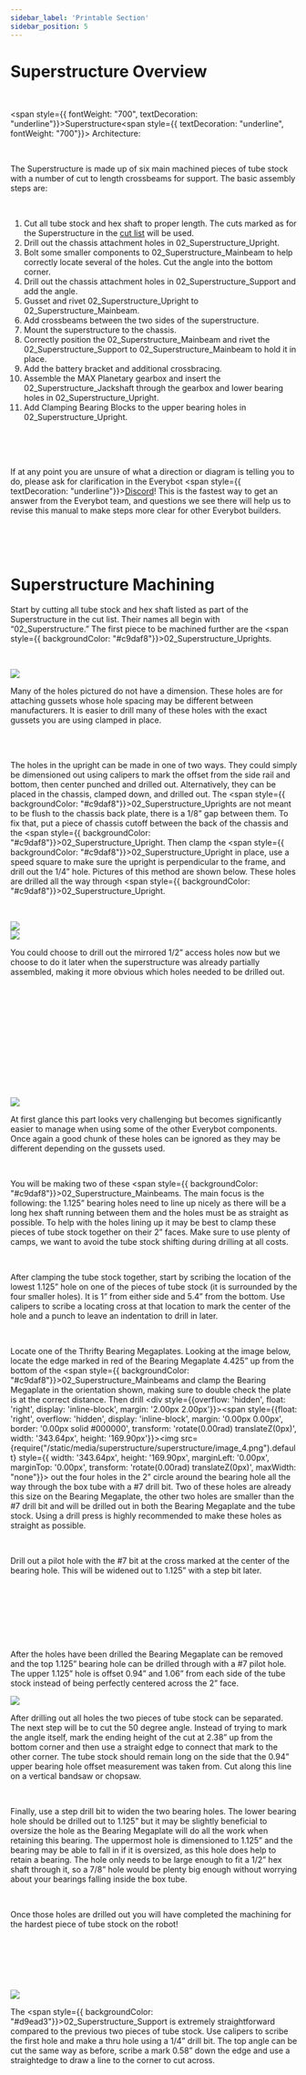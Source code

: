 ```yaml
---
sidebar_label: 'Printable Section'
sidebar_position: 5
---
```


# Superstructure Overview

<p><br /> </p>

<span style={{ fontWeight: "700", textDecoration: "underline"}}>Superstructure</span><span style={{ textDecoration: "underline", fontWeight: "700"}}>&nbsp;Architecture:</span>

<p><br /> </p>

The Superstructure is made up of six main machined pieces of tube stock with a number of cut to length crossbeams for support. The basic assembly steps are:

<p><br /> </p>

<ol><li>Cut all tube stock and hex shaft to proper length. The cuts marked as for the Superstructure in the <span style={{ textDecoration: "underline"}}><a class="c21" href="https://www.google.com/url?q=https://docs.google.com/spreadsheets/d/13_pTHQV9YwcAtf3_clEg5P17Wjkwd5Gorz2NcEoRKRs/edit?usp%3Dsharing&amp;sa=D&amp;source=editors&amp;ust=1690489001417738&amp;usg=AOvVaw1VsCSUHvPzhI-QYucO_7WD">cut list</a></span>&nbsp;will be used.</li><li>Drill out the chassis attachment holes in <span style={{ backgroundColor: "#c9daf8"}}>02_Superstructure_Upright</span>.</li><li>Bolt some smaller components to <span style={{ backgroundColor: "#c9daf8"}}>02_Superstructure_Mainbeam</span>&nbsp;to help correctly locate several of the holes. Cut the angle into the bottom corner.</li><li>Drill out the chassis attachment holes in <span style={{ backgroundColor: "#d9ead3"}}>02_Superstructure_Support</span>&nbsp;and add the angle.</li><li>Gusset and rivet <span style={{ backgroundColor: "#c9daf8"}}>02_Superstructure_Upright</span>&nbsp;to <span style={{ backgroundColor: "#c9daf8"}}>02_Superstructure_Mainbeam</span>.</li><li>Add crossbeams between the two sides of the superstructure.</li><li>Mount the superstructure to the chassis.</li><li>Correctly position the <span style={{ backgroundColor: "#c9daf8"}}>02_Superstructure_Mainbeam</span>&nbsp;and rivet the <span style={{ backgroundColor: "#d9ead3"}}>02_Superstructure_Support</span>&nbsp;to <span style={{ backgroundColor: "#c9daf8"}}>02_Superstructure_Mainbeam</span>&nbsp;to hold it in place.</li><li>Add the battery bracket and additional crossbracing.</li><li>Assemble the MAX Planetary gearbox and insert the <span style={{ backgroundColor: "#ea9999"}}>02_Superstructure_Jackshaft</span>&nbsp;through the gearbox and lower bearing holes in <span style={{ backgroundColor: "#c9daf8"}}>02_Superstructure_Upright</span>.</li><li>Add Clamping Bearing Blocks to the upper bearing holes in <span style={{ backgroundColor: "#c9daf8"}}>02_Superstructure_Upright</span>.</li></ol>

<p><br /> <br /> <br /> </p>

If at any point you are unsure of what a direction or diagram is telling you to do, please ask for clarification in the Everybot <span style={{ textDecoration: "underline"}}><a class="c21" href="https://www.google.com/url?q=https://discord.gg/XuWfwRJcfA&amp;sa=D&amp;source=editors&amp;ust=1690489001419305&amp;usg=AOvVaw0TGqFOAdanrGYHY1SYcv7Y">Discord</a></span>! This is the fastest way to get an answer from the Everybot team, and questions we see there will help us to revise this manual to make steps more clear for other Everybot builders.

<p><br /> <br /> <br /> </p>

<div style={{pageBreakAfter: 'always'}}></div>

<h1 style={{textAlign: 'center'}}>Superstructure Machining</h1>

Start by cutting all tube stock and hex shaft listed as part of the Superstructure in the cut list. Their names all begin with &ldquo;02_Superstructure.&rdquo; The first piece to be machined further are the&nbsp;<span style={{ backgroundColor: "#c9daf8"}}>02_Superstructure_Upright</span>s.

<p><br /> </p>

<div style={{overflow: 'hidden', float: 'left', display: 'inline-block', margin: '2.00px 2.00px'}}><span style={{float: 'left', overflow: 'hidden', display: 'inline-block', margin: '0.00px 0.00px', border: '0.00px solid #000000', transform: 'rotate(0.00rad) translateZ(0px)',  width: '270.20px', height: '363.10px'}}><img src={require("/static/media/superstructure/superstructure/image_0.png").default} style={{ width: '270.20px', height: '363.10px', marginLeft: '0.00px', marginTop: '0.00px', transform: 'rotate(0.00rad) translateZ(0px)', maxWidth: "none"}}></img></span></div>

Many of the holes pictured do not have a dimension. These holes are for attaching gussets whose hole spacing may be different between manufacturers. It is easier to drill many of these holes with the exact gussets you are using clamped in place.

<p><br /> <br /> </p>

The holes in the upright can be made in one of two ways. They could simply be dimensioned out using calipers to mark the offset from the side rail and bottom, then center punched and drilled out. Alternatively, they can be placed in the chassis, clamped down, and drilled out. The <span style={{ backgroundColor: "#c9daf8"}}>02_Superstructure_Upright</span>s are not meant to be flush to the chassis back plate, there is a 1/8&rdquo; gap between them. To fix that, put a piece of chassis cutoff between the back of the chassis and the <span style={{ backgroundColor: "#c9daf8"}}>02_Superstructure_Upright</span>. Then clamp the <span style={{ backgroundColor: "#c9daf8"}}>02_Superstructure_Upright</span>&nbsp;in place, use a speed square to make sure the upright is perpendicular to the frame, and drill out the 1/4&rdquo; hole. Pictures of this method are shown below. These holes are drilled all the way through <span style={{ backgroundColor: "#c9daf8"}}>02_Superstructure_Upright</span>.

<p><br />  </p>

<div style={{overflow: 'hidden', float: 'left', display: 'inline-block', margin: '2.00px 2.00px'}}><span style={{float: 'left', overflow: 'hidden', display: 'inline-block', margin: '0.00px 0.00px', border: '0.00px solid #000000', transform: 'rotate(0.00rad) translateZ(0px)',  width: '161.00px', height: '197.60px'}}><img src={require("/static/media/superstructure/superstructure/image_1.jpg").default} style={{ width: '161.00px', height: '214.00px', marginLeft: '0.00px', marginTop: '0.00px', transform: 'rotate(0.00rad) translateZ(0px)', maxWidth: "none"}}></img></span></div>



<div style={{overflow: 'hidden', float: 'left', display: 'inline-block', margin: '2.00px 2.00px'}}><span style={{float: 'left', overflow: 'hidden', display: 'inline-block', margin: '0.00px 0.00px', border: '0.00px solid #000000', transform: 'rotate(0.00rad) translateZ(0px)',  width: '162.00px', height: '197.60px'}}><img src={require("/static/media/superstructure/superstructure/image_2.jpg").default} style={{ width: '180.00px', height: '237.08px', marginLeft: '-18.00px', marginTop: '-15.08px', transform: 'rotate(0.00rad) translateZ(0px)', maxWidth: "none"}}></img></span></div>

You could choose to drill out the mirrored 1/2&rdquo; access holes now but we choose to do it later when the superstructure was already partially assembled, making it more obvious which holes needed to be drilled out.

<p><br /> <br /> <br /> <br /> </p>

<p><br /> <br /> <br /> <br /> <br /> <br /> </p>

<div style={{pageBreakAfter: 'always'}}></div>

<div style={{overflow: 'hidden', float: 'left', display: 'inline-block', margin: '12.00px 2.00px'}}><span style={{float: 'left', overflow: 'hidden', display: 'inline-block', margin: '0.00px 0.00px', border: '0.00px solid #000000', transform: 'rotate(0.00rad) translateZ(0px)',  width: '381.39px', height: '474.10px'}}><img src={require("/static/media/superstructure/superstructure/image_3.png").default} style={{ width: '381.39px', height: '474.10px', marginLeft: '0.00px', marginTop: '0.00px', transform: 'rotate(0.00rad) translateZ(0px)', maxWidth: "none"}}></img></span></div>

At first glance this part looks very challenging but becomes significantly easier to manage when using some of the other Everybot components. Once again a good chunk of these holes can be ignored as they may be different depending on the gussets used.

<p><br /> </p>

You will be making two of these <span style={{ backgroundColor: "#c9daf8"}}>02_Superstructure_Mainbeam</span>s. The main focus is the following: the 1.125&rdquo; bearing holes need to line up nicely as there will be a long hex shaft running between them and the holes must be as straight as possible. To help with the holes lining up it may be best to clamp these pieces of tube stock together on their 2&rdquo; faces. Make sure to use plenty of camps, we want to avoid the tube stock shifting during drilling at all costs.

<p><br /> </p>

After clamping the tube stock together, start by scribing the location of the lowest 1.125&rdquo; hole on one of the pieces of tube stock (it is surrounded by the four smaller holes). It is 1&rdquo; from either side and 5.4&rdquo; from the bottom. Use calipers to scribe a locating cross at that location to mark the center of the hole and a punch to leave an indentation to drill in later.

<p><br /> </p>

Locate one of the Thrifty Bearing Megaplates. Looking at the image below, locate the edge marked in red of the Bearing Megaplate 4.425&rdquo; up from the bottom of the <span style={{ backgroundColor: "#c9daf8"}}>02_Superstructure_Mainbeam</span>s and&nbsp;clamp the Bearing Megaplate in the orientation shown, making sure to double check the plate is at the correct distance. Then drill <div style={{overflow: 'hidden', float: 'right', display: 'inline-block', margin: '2.00px 2.00px'}}><span style={{float: 'right', overflow: 'hidden', display: 'inline-block', margin: '0.00px 0.00px', border: '0.00px solid #000000', transform: 'rotate(0.00rad) translateZ(0px)',  width: '343.64px', height: '169.90px'}}><img src={require("/static/media/superstructure/superstructure/image_4.png").default} style={{ width: '343.64px', height: '169.90px', marginLeft: '0.00px', marginTop: '0.00px', transform: 'rotate(0.00rad) translateZ(0px)', maxWidth: "none"}}></img></span></div> out the four holes in the 2&rdquo; circle around the bearing hole all the way through the box tube with a #7 drill bit. Two of these holes are already this size on the Bearing Megaplate, the other two holes are smaller than the #7 drill bit and will be drilled out in both the Bearing Megaplate and the tube stock. Using a drill press is highly recommended to make these holes as straight as possible.

<p><br /> </p>

Drill out a pilot hole with the #7 bit at the cross marked at the center of the bearing hole. This will be widened out to 1.125&rdquo; with a step bit later.

<p><br /> <br /> <br /> <br /> <br /> <br /> </p>

<div style={{pageBreakAfter: 'always'}}></div>

After the holes have been drilled the Bearing Megaplate can be removed and the top 1.125&rdquo; bearing hole can be drilled through with a #7 pilot hole. The upper 1.125&rdquo; hole is offset 0.94&rdquo; and 1.06&rdquo; from each side of the tube stock instead of being perfectly centered across the 2&rdquo; face.

<div style={{overflow: 'hidden', float: 'right', display: 'inline-block', margin: '2.00px 2.00px'}}><span style={{float: 'right', overflow: 'hidden', display: 'inline-block', margin: '0.00px 0.00px', border: '0.00px solid #000000', transform: 'rotate(0.00rad) translateZ(0px)',  width: '203.50px', height: '312.79px'}}><img src={require("/static/media/superstructure/superstructure/image_5.png").default} style={{ width: '203.50px', height: '312.79px', marginLeft: '0.00px', marginTop: '0.00px', transform: 'rotate(0.00rad) translateZ(0px)', maxWidth: "none"}}></img></span></div>

After drilling out all holes the two pieces of tube stock can be separated. The next step will be to cut the 50 degree angle. Instead of trying to mark the angle itself, mark the ending height of the cut at 2.38&rdquo; up from the bottom corner and then use a straight edge to connect that mark to the other corner. The tube stock should remain long on the side that the 0.94&rdquo; upper bearing hole offset measurement was taken from. Cut along this line on a vertical bandsaw or chopsaw.

<p><br /> </p>

Finally, use a step drill bit to widen the two bearing holes. The lower bearing hole should be drilled out to 1.125&rdquo; but it may be slightly beneficial to oversize the hole as the Bearing Megaplate will do all the work when retaining this bearing. The uppermost hole is dimensioned to 1.125&rdquo; and the bearing may be able to fall in if it is oversized, as this hole does help to retain a bearing. The hole only needs to be large enough to fit a 1/2&rdquo; hex shaft through it, so a 7/8&rdquo; hole would be plenty big enough without worrying about your bearings falling inside the box tube.

<p><br /> </p>

Once those holes are drilled out you will have completed the machining for the hardest piece of tube stock on the robot!

<p><br /> </p>
<p><br /> </p>
<p><br /> </p>

<div style={{pageBreakAfter: 'always'}}></div>

<div style={{overflow: 'hidden', float: 'left', display: 'inline-block', margin: '2.00px 2.00px'}}><span style={{float: 'left', overflow: 'hidden', display: 'inline-block', margin: '0.00px 0.00px', border: '0.00px solid #000000', transform: 'rotate(0.00rad) translateZ(0px)',  width: '323.00px', height: '775.00px'}}><img src={require("/static/media/superstructure/superstructure/image_6.png").default} style={{ width: '323.00px', height: '775.00px', marginLeft: '0.00px', marginTop: '0.00px', transform: 'rotate(0.00rad) translateZ(0px)', maxWidth: "none"}}></img></span></div>

The <span style={{ backgroundColor: "#d9ead3"}}>02_Superstructure_Support</span>&nbsp;is extremely straightforward compared to the previous two pieces of tube stock. Use calipers to scribe the first hole and make a thru hole using a 1/4&rdquo; drill bit. The top angle can be cut the same way as before, scribe a mark 0.58&rdquo; down the edge and use a straightedge to draw a line to the corner to cut across.


<p><br /> <br /> <br /> <br /> <br /> <br /> </p>
<p><br /> <br /> <br /> <br /> <br /> <br /> </p>
<p><br /> <br /> <br /> <br /> <br /> <br /> </p>
<p><br /> <br /> <br /> <br /> <br /> <br /> </p>
<p><br /> <br /> <br /> <br /> <br /> <br /> </p>
<p><br /> <br /> <br /> <br /> <br /> <br /> </p>


<div style={{pageBreakAfter: 'always'}}></div>

<h1 style={{textAlign: 'center'}}>Superstructure Assembly</h1>

<span style={{ fontWeight: "700"}}>Tools required:</span>

<ul><li>5/32&rdquo; allen wrench</li><li>1/8&rdquo; allen wrench</li><li>Electric drill</li><li>#7 (or close equivalent like 13/64) drill bit</li><li>Rivet gun</li></ul>

<p><br /> </p>

<span style={{ fontWeight: "700"}}>Approximate Parts required:</span>

<ul><li>Qty(2) x <span style={{ backgroundColor: "#c9daf8"}}>02_Superstructure_Upright</span></li><li>Qty(2) x <span style={{ backgroundColor: "#c9daf8"}}>02_Superstructure_Main_Beam</span></li><li>Qty(2) x <span style={{ backgroundColor: "#d9ead3"}}>02_Superstructure_Support</span></li><li>Qty(1) x <span style={{ backgroundColor: "#d9ead3"}}>02_Superstructure_Top_Crossbeam</span></li><li>Qty(1) x <span style={{ backgroundColor: "#d9ead3"}}>02_Superstructure_Mid_Crossbeam</span></li><li>Qty(1) x <span style={{ backgroundColor: "#ea9999"}}>02_Superstructure_Jackshaft</span></li><li>Qty(4) x 150 Degree Gussets</li><li>Qty(4) x 120 Degree Gussets</li><li>Qty(6) x 90 Degree Gussets</li><li>Qty(2) x T Gussets</li><li>Qty(6) x 1/4-20 1/2&rdquo; bolts</li><li>Qty(6) x 1/4-20 locknuts</li><li>Qty(2) x Bearing Plates</li><li>Qty(2) x Bearing Blocks</li><li>Qty(6) x &frac12; Hex Bearings</li><li>Qty(2) x 24T Hex Sprockets</li><li>10-32 1-1/2&rdquo; bolts</li><li>10-32 &#8540;&rdquo; bolts</li><li>10-32 nylock nuts</li><li>#10 washers</li><li>3/16 rivets</li><li>Chassis Cutoff</li></ul>

<div style={{pageBreakAfter: 'always'}}></div>

<p><br /> </p>

<div style={{overflow: 'hidden', float: 'right', display: 'inline-block', margin: '2.00px 2.00px'}}><span style={{float: 'right', overflow: 'hidden', display: 'inline-block', margin: '0.00px 0.00px', border: '0.00px solid #000000', transform: 'rotate(0.00rad) translateZ(0px)',  width: '75.50px', height: '124.17px'}}><img src={require("/static/media/superstructure/superstructure/image_7.png").default} style={{ width: '75.50px', height: '124.17px', marginLeft: '0.00px', marginTop: '0.00px', transform: 'rotate(0.00rad) translateZ(0px)', maxWidth: "none"}}></img></span></div><div style={{overflow: 'hidden', float: 'right', display: 'inline-block', margin: '2.00px 2.00px'}}><span style={{float: 'right', overflow: 'hidden', display: 'inline-block', margin: '0.00px 0.00px', border: '0.00px solid #000000', transform: 'rotate(0.00rad) translateZ(0px)',  width: '117.50px', height: '115.88px'}}><img src={require("/static/media/superstructure/superstructure/image_8.png").default} style={{ width: '117.50px', height: '115.88px', marginLeft: '0.00px', marginTop: '0.00px', transform: 'rotate(0.00rad) translateZ(0px)', maxWidth: "none"}}></img></span></div>



To make assembly easier for you than it was for us, take one of the Side Plates from the REV 90 Degree Gearbox and two of the Thrifty Bearing Megaplates. Take four 10-32 1-1/2&rdquo; bolts and two 10-32 locknuts. Line a Bearing Megaplate up with the lower bearing hole of one of your <span style={{ backgroundColor: "#c9daf8"}}>02_Superstructure_Main_Beam</span>s and put two of the bolts through the larger holes in the Bearing Megaplate, through the box tube, and into the REV 90 degree gearbox in the orientation shown in the picture on the right. Then do the same for the other <div style={{overflow: 'hidden', float: 'right', display: 'inline-block', margin: '2.00px 2.00px'}}><span style={{float: 'right', overflow: 'hidden', display: 'inline-block', margin: '48.63px 38.79px', border: '0.00px solid #000000', transform: 'rotate(0.91rad) translateZ(0px)',  width: '224.90px', height: '208.10px'}}><img src={require("/static/media/superstructure/superstructure/image_9.png").default} style={{ width: '224.90px', height: '208.10px', marginLeft: '0.00px', marginTop: '0.00px', transform: 'rotate(0.00rad) translateZ(0px)', maxWidth: "none"}}></img></span></div> <span style={{ backgroundColor: "#c9daf8"}}>02_Superstructure_Main_Beam</span>&nbsp;except the bolts will have locknuts on the ends instead of the Side Plate from the REV 90 Degree Gearbox. We want to attach these plates so we do not accidentally rivet gussets over the desired locations. 



<p><br /> <br /> </p>

Some of the pictures below will not show these components attached, but we found this method made assembly easier and prevented gussets from being attached in places that would foul up later assemblies.



<p><br /> <br /> <br /> <br /> <br /> <br /> <br /> </p>

Place &nbsp;<span style={{ backgroundColor: "#c9daf8"}}>02_Superstructure_Upright </span>and <span style={{ backgroundColor: "#c9daf8"}}>02_Superstructure_Main_Beam</span>&nbsp;together so that the angled edge of <span style={{ backgroundColor: "#c9daf8"}}>02_Superstructure_Main_Beam</span>&nbsp;lines up against the top of <span style={{ backgroundColor: "#c9daf8"}}>02_Superstructure_Upright</span>. The angled edge of <span style={{ backgroundColor: "#c9daf8"}}>02_Superstructure_Main_Beam</span>&nbsp;should be up against and be covered by the one inch wide face of <span style={{ backgroundColor: "#c9daf8"}}>02_Superstructure_Upright</span>, while both ends of <span style={{ backgroundColor: "#c9daf8"}}>02_Superstructure_Upright</span>&nbsp;should be uncovered.&nbsp;The two holes at the bottom of <span style={{ backgroundColor: "#c9daf8"}}>02_Superstructure_Upright</span>&nbsp;should be further away from <span style={{ backgroundColor: "#c9daf8"}}>02_Superstructure_Main_Beam</span>&nbsp;and closer to the back of the structure. These two assemblies will become the sides of the main superstructure of the Everybot.

<div style={{ textAlign: 'center'}}><div style={{overflow: 'hidden', display: 'inline-block', margin: '2.00px 2.00px'}}><span style={{overflow: 'hidden', display: 'inline-block', margin: '-62.20px 62.20px', border: '0.00px solid #000000', transform: 'rotate(1.57rad) translateZ(0px)',  width: '183.60px', height: '308.00px'}}><img src={require("/static/media/superstructure/superstructure/image_10.jpg").default} style={{ width: '718.58px', height: '341.00px', marginLeft: '-222.16px', marginTop: '-33.00px', transform: 'rotate(0.00rad) translateZ(0px)', maxWidth: "none"}}></img></span></div></div>

<div style={{pageBreakAfter: 'always'}}></div>

Clamp a 120 Degree Gusset into place at the top of the join between <span style={{ backgroundColor: "#c9daf8"}}>02_Superstructure_Upright </span>and <span style={{ backgroundColor: "#c9daf8"}}>02_Superstructure_Main_Beam</span>&nbsp;and&nbsp;rivet the assembly together by drilling through the gusset holes with a #7 bit and riveting the gussets to each piece of box tube with 3/16 rivets. For now, you may want to only rivet every other hole in each gusset until you know the geometry of your superstructure works out just in case you need to drill them out to change or fix a piece. The attached Bearing Megaplate and 90 Degree Gearbox Side Plate will prevent you from positioning whichever gussets you are using over where they will need to be mounted permanently later. Note, if the gusset sticks out off the end you may want to mark and cut it to be flush with the end of the 2x1. 

<div style={{ textAlign: 'center'}}><div style={{overflow: 'hidden', display: 'inline-block', margin: '2.00px 2.00px'}}><span style={{overflow: 'hidden', display: 'inline-block', margin: '0.00px 0.00px', border: '0.00px solid #000000', transform: 'rotate(0.00rad) translateZ(0px)',  width: '686.00px', height: '237.27px'}}><img src={require("/static/media/superstructure/superstructure/image_11.png").default} style={{ width: '686.00px', height: '301.89px', marginLeft: '0.00px', marginTop: '-17.32px', transform: 'rotate(0.00rad) translateZ(0px)', maxWidth: "none"}}></img></span></div></div>

<p><br /> </p>

Add an additional 150 Degree Gusset to the inside corner of the join between <span style={{ backgroundColor: "#c9daf8"}}>02_Superstructure_Upright </span>and <span style={{ backgroundColor: "#c9daf8"}}>02_Superstructure_Main_Beam</span>&nbsp;and similarly rivet it into place. This assembly (and future gusseted assemblies) may look slightly different depending on which brand of gussets you are using.

<div style={{ textAlign: 'center'}}><div style={{overflow: 'hidden', display: 'inline-block', margin: '2.00px 2.00px'}}><span style={{overflow: 'hidden', display: 'inline-block', margin: '0.00px 0.00px', border: '0.00px solid #000000', transform: 'rotate(0.00rad) translateZ(0px)',  width: '193.27px', height: '254.10px'}}><img src={require("/static/media/superstructure/superstructure/image_12.jpg").default} style={{ width: '193.27px', height: '254.10px', marginLeft: '0.00px', marginTop: '0.00px', transform: 'rotate(0.00rad) translateZ(0px)', maxWidth: "none"}}></img></span></div><div style={{overflow: 'hidden', display: 'inline-block', margin: '2.00px 2.00px'}}><span style={{overflow: 'hidden', display: 'inline-block', margin: '0.00px 0.00px', border: '0.00px solid #000000', transform: 'rotate(0.00rad) translateZ(0px)',  width: '198.18px', height: '254.10px'}}><img src={require("/static/media/superstructure/superstructure/image_13.jpg").default} style={{ width: '844.31px', height: '384.10px', marginLeft: '-368.21px', marginTop: '-120.15px', transform: 'rotate(0.00rad) translateZ(0px)', maxWidth: "none"}}></img></span></div></div>

Flip the assembly over and rivet another 150 Degree Gusset and 120 Degree Gusset to the other side in the same orientations. Repeat this assembly with the other <span style={{ backgroundColor: "#c9daf8"}}>02_Superstructure_Upright</span>&nbsp;and <span style={{ backgroundColor: "#c9daf8"}}>02_Superstructure_Main_Beam</span>.

<p><br /> <br /></p>

<div style={{pageBreakAfter: 'always'}}></div>

To connect the two sides of the arm superstructure, clamp two 90 Degree Gussets at the top of <span style={{ backgroundColor: "#c9daf8"}}>02_Superstructure_Main_Beam</span>&nbsp;so that they face inwards and line up with the top face of <span style={{ backgroundColor: "#c9daf8"}}>02_Superstructure_Main_Beam</span>. Clamp the long side of two T Gussets onto <span style={{ backgroundColor: "#c9daf8"}}>02_Superstructure_Main_Beam</span>&nbsp;so the protruding tab faces inwards. The center of the protrusion should be located 4.5 inches from where <span style={{ backgroundColor: "#c9daf8"}}>02_Superstructure_Main_Beam</span>&nbsp;meets <span style={{ backgroundColor: "#c9daf8"}}>02_Superstructure_Upright</span>.&nbsp;Make sure it does not encroach on where the 90 Degree Gearbox will be based on where the Side Plate is currently mounted.

<div style={{ textAlign: 'center'}}><div style={{overflow: 'hidden', display: 'inline-block', margin: '2.00px 2.00px'}}><span style={{overflow: 'hidden', display: 'inline-block', margin: '0.00px 0.00px', border: '0.00px solid #000000', transform: 'rotate(3.14rad) translateZ(0px)',  width: '379.20px', height: '212.90px'}}><img src={require("/static/media/superstructure/superstructure/image_14.jpg").default} style={{ width: '537.44px', height: '244.19px', marginLeft: '-0.00px', marginTop: '0.00px', transform: 'rotate(0.00rad) translateZ(0px)', maxWidth: "none"}}></img></span></div><div style={{overflow: 'hidden', display: 'inline-block', margin: '2.00px 2.00px'}}><span style={{overflow: 'hidden', display: 'inline-block', margin: '0.00px 0.00px', border: '0.00px solid #000000', transform: 'rotate(0.00rad) translateZ(0px)',  width: '286.60px', height: '211.90px'}}><img src={require("/static/media/superstructure/superstructure/image_15.jpg").default} style={{ width: '465.80px', height: '211.90px', marginLeft: '-93.81px', marginTop: '0.00px', transform: 'rotate(0.00rad) translateZ(0px)', maxWidth: "none"}}></img></span></div></div>

<p><br /> </p>

The <span style={{ backgroundColor: "#d9ead3"}}>02_Superstructure_Top_Crossbeam</span>&nbsp;should be clamped between the two side assemblies and onto the two 90 Degree Gussets and drilled and riveted into place using a number 7 drill bit and 3/16 rivets. <span style={{ backgroundColor: "#d9ead3"}}>02_Superstructure_Mid_Crossbeam</span>&nbsp;is similarly clamped and riveted between the <span style={{ backgroundColor: "#c9daf8"}}>02_Superstructure_Main_Beam</span>s to the two T Gussets. If you drill out a few holes at first and place rivets into them, they will hold the work pieces in place so you can drill the rest of the holes.&nbsp;

<div style={{ textAlign: 'center'}}><div style={{overflow: 'hidden', display: 'inline-block', margin: '2.00px 2.00px'}}><span style={{overflow: 'hidden', display: 'inline-block', margin: '0.00px 0.00px', border: '0.00px solid #000000', transform: 'rotate(0.00rad) translateZ(0px)',  width: '460.00px', height: '204.75px'}}><img src={require("/static/media/superstructure/superstructure/image_16.jpg").default} style={{ width: '624.32px', height: '284.61px', marginLeft: '-59.83px', marginTop: '-58.66px', transform: 'rotate(0.00rad) translateZ(0px)', maxWidth: "none"}}></img></span></div></div>

<p><br /> </p>

Now that the arm superstructure has an inside and an outside, drill out the four inner holes at the bottom of each <span style={{ backgroundColor: "#c9daf8"}}>02_Superstructure_Upright</span>&nbsp;to 1/2&rdquo; for clearance to insert bolts. The REV 90 Degree Gearbox Side Plate and the Thrifty Bearing Megaplate can be removed and used to assemble the gearbox shortly. The opposite Bearing Megaplate can be left on if desired.

<p><br /> </p>

<div style={{pageBreakAfter: 'always'}}></div>

Take the two <span style={{ backgroundColor: "#d9ead3"}}>02_Superstructure_Support</span>&nbsp;and drill out similar mirrored clearance holes for bolts. Make sure the two <span style={{ backgroundColor: "#d9ead3"}}>02_Superstructure_Support</span>&nbsp;end up as correct mirrors of each other so that you end up with a left and right <span style={{ backgroundColor: "#d9ead3"}}>02_Superstructure_Support</span>. If you place the two <span style={{ backgroundColor: "#d9ead3"}}>02_Superstructure_Support</span>s down on a table next to each other with the angles forming a &ldquo;V&rdquo; as pictured, drilling out just the hole facing up on each <span style={{ backgroundColor: "#d9ead3"}}>02_Superstructure_Support</span>&nbsp;should give you a correctly mirrored pair.

<div style={{overflow: 'hidden', display: 'inline-block', margin: '2.00px 2.00px'}}><span style={{overflow: 'hidden', display: 'inline-block', margin: '0.00px 0.00px', border: '0.00px solid #000000', transform: 'rotate(0.00rad) translateZ(0px)',  width: '720.00px', height: '94.67px'}}><img src={require("/static/media/superstructure/superstructure/image_17.png").default} style={{ width: '720.00px', height: '94.67px', marginLeft: '0.00px', marginTop: '0.00px', transform: 'rotate(0.00rad) translateZ(0px)', maxWidth: "none"}}></img></span></div>

<p><br /> </p>

Slide <span style={{ backgroundColor: "#c9daf8"}}>02_Superstructure_Upright</span>s into their position at the back of the chassis. The two inch face of each upright should be against the Chassis Outside Plate and the one inch face should be just forward of the upper flange of the Chassis End Plate by 1/8 of an inch. The bottom of the <span style={{ backgroundColor: "#c9daf8"}}>02_Superstructure_Upright</span>s should partially rest over the wider, lower flange of the Chassis End Plate.

<div style={{ textAlign: 'center'}}><div style={{overflow: 'hidden', display: 'inline-block', margin: '2.00px 2.00px'}}><span style={{overflow: 'hidden', display: 'inline-block', margin: '0.00px 0.00px', border: '0.00px solid #000000', transform: 'rotate(0.00rad) translateZ(0px)',  width: '329.50px', height: '212.49px'}}><img src={require("/static/media/superstructure/superstructure/image_18.jpg").default} style={{ width: '465.99px', height: '212.49px', marginLeft: '-110.18px', marginTop: '0.00px', transform: 'rotate(0.00rad) translateZ(0px)', maxWidth: "none"}}></img></span></div><div style={{overflow: 'hidden', display: 'inline-block', margin: '2.00px 2.00px'}}><span style={{overflow: 'hidden', display: 'inline-block', margin: '0.00px 0.00px', border: '0.00px solid #000000', transform: 'rotate(0.00rad) translateZ(0px)',  width: '329.50px', height: '210.78px'}}><img src={require("/static/media/superstructure/superstructure/image_19.jpg").default} style={{ width: '464.72px', height: '210.78px', marginLeft: '-45.50px', marginTop: '0.00px', transform: 'rotate(0.00rad) translateZ(0px)', maxWidth: "none"}}></img></span></div></div>

<p><br /> </p>

The two holes in each <span style={{ backgroundColor: "#c9daf8"}}>02_Superstructure_Upright</span>&nbsp;should line up with the two holes in the Chassis Outside Plate shown.

<div style={{overflow: 'hidden', display: 'inline-block', margin: '2.00px 2.00px'}}><span style={{overflow: 'hidden', display: 'inline-block', margin: '0.00px 0.00px', border: '0.00px solid #000000', transform: 'rotate(0.00rad) translateZ(0px)',  width: '720.00px', height: '92.00px'}}><img src={require("/static/media/superstructure/superstructure/image_20.png").default} style={{ width: '720.00px', height: '114.50px', marginLeft: '0.00px', marginTop: '-22.50px', transform: 'rotate(0.00rad) translateZ(0px)', maxWidth: "none"}}></img></span></div>

<p><br /> </p>

<div style={{pageBreakAfter: 'always'}}></div>

<p><br /> </p>

Using two 1/4-20 1/2&rdquo; bolts on each side, loosely bolt the <span style={{ backgroundColor: "#c9daf8"}}>02_Superstructure_Upright</span>s to the Chassis Outside Plate. Place a bolt on the end of a 3/8&rdquo; allen wrench or T-handle and put it through the 1/2&rdquo; clearance hole on the inside of <span style={{ backgroundColor: "#c9daf8"}}>02_Superstructure_Upright</span>&nbsp;and then through the holes in both the <span style={{ backgroundColor: "#c9daf8"}}>02_Superstructure_Upright</span>&nbsp;and the matching hole already in the Chassis Outside Plate. Affix it with a 1/4-20 locknut and repeat for the other holes in each <span style={{ backgroundColor: "#c9daf8"}}>02_Superstructure_Upright</span>. The matching holes in each Chassis Inside Plate can be useful for putting an allen wrench through when tightening these bolts.

<div style={{ textAlign: 'center'}}><div style={{overflow: 'hidden', display: 'inline-block', margin: '2.00px 2.00px'}}><span style={{overflow: 'hidden', display: 'inline-block', margin: '0.00px 0.00px', border: '0.00px solid #000000', transform: 'rotate(0.00rad) translateZ(0px)',  width: '286.12px', height: '229.90px'}}><img src={require("/static/media/superstructure/superstructure/image_21.jpg").default} style={{ width: '575.44px', height: '262.19px', marginLeft: '-127.87px', marginTop: '0.00px', transform: 'rotate(0.00rad) translateZ(0px)', maxWidth: "none"}}></img></span></div><div style={{overflow: 'hidden', display: 'inline-block', margin: '2.00px 2.00px'}}><span style={{overflow: 'hidden', display: 'inline-block', margin: '0.00px 0.00px', border: '0.00px solid #000000', transform: 'rotate(0.00rad) translateZ(0px)',  width: '237.00px', height: '230.00px'}}><img src={require("/static/media/superstructure/superstructure/image_22.jpg").default} style={{ width: '503.65px', height: '230.00px', marginLeft: '-69.25px', marginTop: '0.00px', transform: 'rotate(0.00rad) translateZ(0px)', maxWidth: "none"}}></img></span></div></div>

<p><br /> </p>

Similarly, hold one of the <span style={{ backgroundColor: "#d9ead3"}}>02_Superstructure_Support</span>&nbsp;so that its angled edge meets up with <span style={{ backgroundColor: "#c9daf8"}}>02_Superstructure_Main_Beam</span>. Loosely bolt it to the Chassis Outside Plate using a 1/4-20 1/2&rdquo; bolt and nut in the same way as the <span style={{ backgroundColor: "#c9daf8"}}>02_Superstructure_Upright</span>&nbsp;above, making sure that the <span style={{ backgroundColor: "#d9ead3"}}>02_Superstructure_Support</span>&nbsp;can still rotate.

<div style={{overflow: 'hidden', display: 'inline-block', margin: '2.00px 2.00px'}}><span style={{overflow: 'hidden', display: 'inline-block', margin: '0.00px 0.00px', border: '0.00px solid #000000', transform: 'rotate(0.00rad) translateZ(0px)',  width: '720.00px', height: '90.40px'}}><img src={require("/static/media/superstructure/superstructure/image_23.png").default} style={{ width: '720.00px', height: '115.00px', marginLeft: '0.00px', marginTop: '-24.60px', transform: 'rotate(0.00rad) translateZ(0px)', maxWidth: "none"}}></img></span></div>

<div style={{ textAlign: 'center'}}><div style={{overflow: 'hidden', display: 'inline-block', margin: '2.00px 2.00px'}}><span style={{overflow: 'hidden', display: 'inline-block', margin: '0.00px 0.00px', border: '0.00px solid #000000', transform: 'rotate(0.00rad) translateZ(0px)',  width: '352.00px', height: '236.90px'}}><img src={require("/static/media/superstructure/superstructure/image_24.jpg").default} style={{ width: '546.75px', height: '249.53px', marginLeft: '-128.34px', marginTop: '-12.63px', transform: 'rotate(0.00rad) translateZ(0px)', maxWidth: "none"}}></img></span></div></div>

<p><br /> </p>

<div style={{pageBreakAfter: 'always'}}></div>

<p><br /> </p>

<div style={{overflow: 'hidden', float: 'right', display: 'inline-block', margin: '2.00px 2.00px'}}><span style={{float: 'right', overflow: 'hidden', display: 'inline-block', margin: '0.00px 0.00px', border: '0.00px solid #000000', transform: 'rotate(0.00rad) translateZ(0px)',  width: '284.50px', height: '420.40px'}}><img src={require("/static/media/superstructure/superstructure/image_25.png").default} style={{ width: '291.08px', height: '420.40px', marginLeft: '-6.58px', marginTop: '0.00px', transform: 'rotate(0.00rad) translateZ(0px)', maxWidth: "none"}}></img></span></div>

Push the front of the chassis against a wall or other vertical surface and make sure that the lowest corner of the<span style={{ backgroundColor: "#ffff00"}}>&nbsp;</span><span style={{ backgroundColor: "#c9daf8"}}>02_Superstructure_Top_Crossbeam</span>&nbsp;is 2.5&nbsp;inches away from the wall. Rotate the <span style={{ backgroundColor: "#d9ead3"}}>02_Superstructure_Support</span>&nbsp;around so that their angled tops meet up with <span style={{ backgroundColor: "#c9daf8"}}>02_Superstructure_Main_Beam</span>. Clamp two 120 Degree Gussets to each <span style={{ backgroundColor: "#d9ead3"}}>02_Superstructure_Support</span>&nbsp;and <span style={{ backgroundColor: "#c9daf8"}}>02_Superstructure_Main_Beam</span>&nbsp;so that when riveted the arm superstructure will be held in the correct place.



<div style={{overflow: 'hidden', float: 'left', display: 'inline-block', margin: '2.00px 2.00px'}}><span style={{float: 'left', overflow: 'hidden', display: 'inline-block', margin: '0.00px 0.00px', border: '0.00px solid #000000', transform: 'rotate(0.00rad) translateZ(0px)',  width: '178.78px', height: '238.10px'}}><img src={require("/static/media/superstructure/superstructure/image_26.jpg").default} style={{ width: '178.78px', height: '238.10px', marginLeft: '0.00px', marginTop: '0.00px', transform: 'rotate(0.00rad) translateZ(0px)', maxWidth: "none"}}></img></span></div>



<p><br /> <br /> <br /> </p>

Drill out and rivet the gussets into place and tighten the six 1/4-20 bolts in the <span style={{ backgroundColor: "#c9daf8"}}>02_Superstructure_Upright</span>s and <span style={{ backgroundColor: "#d9ead3"}}>02_Superstructure_Support</span>.

<p><br /> <br /> <br /> <br /> <br /> <br /> </p>

<div style={{pageBreakAfter: 'always'}}></div>

<p><br /> <br /> </p>



<div style={{overflow: 'hidden', float: 'left', display: 'inline-block', margin: '2.00px 2.00px'}}><span style={{float: 'left', overflow: 'hidden', display: 'inline-block', margin: '0.00px 0.00px', border: '0.00px solid #000000', transform: 'rotate(0.00rad) translateZ(0px)',  width: '278.00px', height: '688.00px'}}><img src={require("/static/media/superstructure/superstructure/image_27.png").default} style={{ width: '278.00px', height: '688.00px', marginLeft: '0.00px', marginTop: '0.00px', transform: 'rotate(0.00rad) translateZ(0px)', maxWidth: "none"}}></img></span></div>



Measure up from the bottom end of <span style={{ backgroundColor: "#d9ead3"}}>02_Superstructure_Support</span>&nbsp;and&nbsp;mount the bottom of <span style={{ backgroundColor: "#c9daf8"}}>03_Arm_Cross</span>&nbsp;9.5&rdquo; up. There will be two 90 degree gussets used on both the front and back of each side of this assembly for a total of eight 90 degree gussets. Clamp them on in pairs and then drill them out and rivet them using 3/16 rivets.

<p><br /> </p>

<div style={{ textAlign: 'center'}}><div style={{overflow: 'hidden', float: 'right', display: 'inline-block', margin: '2.00px 2.00px'}}><span style={{float: 'right', overflow: 'hidden', display: 'inline-block', margin: '0.00px 0.00px', border: '0.00px solid #000000', transform: 'rotate(0.00rad) translateZ(0px)',  width: '360.50px', height: '173.97px'}}><img src={require("/static/media/superstructure/superstructure/image_28.jpg").default} style={{ width: '419.32px', height: '190.59px', marginLeft: '-35.53px', marginTop: '-16.62px', transform: 'rotate(0.00rad) translateZ(0px)', maxWidth: "none"}}></img></span></div></div>

<p><br /> <br /> <br /> <br /> <br /> <br /> <br /> <br /> <br /> <br /> <br /> <br /> <br /> <br /> <br /> <br /> <br /> <br /> <br /> <br /> <br /> <br /> <br /> <br /> <br /> <br /><br /> <br /> <br /> <br /> <br /> </p>

<div style={{pageBreakAfter: 'always'}}></div>

The battery bracket is installed in the rear of the robot and slightly off center. Looking at the rear Chassis End Plate from the behind the robot, the top plate of the Andymark battery bracket is installed with four empty holes in the flange of the Chassis End Plate to the left of the left tab of the battery bracket top plate and five open holes to the right of the right tab of the battery bracket top plate. Install the top plate using the included 10-32 hardware.

<div style={{ textAlign: 'center'}}><div style={{overflow: 'hidden', display: 'inline-block', margin: '2.00px 2.00px'}}><span style={{overflow: 'hidden', display: 'inline-block', margin: '0.00px 0.00px', border: '0.00px solid #000000', transform: 'rotate(0.00rad) translateZ(0px)',  width: '454.50px', height: '232.27px'}}><img src={require("/static/media/superstructure/superstructure/image_29.jpg").default} style={{ width: '1032.30px', height: '1376.52px', marginLeft: '-262.38px', marginTop: '-1037.32px', transform: 'rotate(0.00rad) translateZ(0px)', maxWidth: "none"}}></img></span></div></div>

Because the Chassis End Plate is installed upside down from how it is intended to be used, the bottom plate of the battery bracket is installed backwards, with the two holes intended for mounting to the support churros instead mounting to the lower flange of the chassis. The four holes in the other end of the bracket can be screwed into the rear electronics board later for extra stability. Make sure to bolt on the included battery strap.

<p><br /> </p>

<div style={{pageBreakAfter: 'always'}}></div>

<p><br /> </p>

<h1>MAX Planetary gearbox assembly</h1>

<p><br /> </p>

Tools required:

<ul><li>5/32&rdquo; allen wrench</li><li>1/8&rdquo; allen wrench</li></ul>

<p><br /> </p>

Parts required:

<ul><li>Qty(1) x MAX Planetary Base Kit</li></ul>

<ul><li>Some components will remain unused</li></ul>

<ul><li>Qty(1) x MAX Planetary 90 Degree Gearbox</li><li>Qty(2) x MAX Planetary 5:1 Stage</li><li>Qty(1) x MAX Planetary 3:1 Stage</li><li>Qty(1) x NEO Motor</li></ul>

<p><br /> </p>

<div style={{overflow: 'hidden', display: 'inline-block', margin: '2.00px 2.00px'}}><span style={{overflow: 'hidden', display: 'inline-block', margin: '0.00px 0.00px', border: '0.00px solid #000000', transform: 'rotate(0.00rad) translateZ(0px)',  width: '388.45px', height: '254.10px'}}><img src={require("/static/media/superstructure/superstructure/image_30.jpg").default} style={{ width: '558.81px', height: '254.10px', marginLeft: '-50.06px', marginTop: '0.00px', transform: 'rotate(0.00rad) translateZ(0px)', maxWidth: "none"}}></img></span></div><div style={{overflow: 'hidden', float: 'right', display: 'inline-block', margin: '2.00px 2.00px'}}><span style={{float: 'right', overflow: 'hidden', display: 'inline-block', margin: '0.00px 0.00px', border: '0.00px solid #000000', transform: 'rotate(0.00rad) translateZ(0px)',  width: '248.00px', height: '270.60px'}}><img src={require("/static/media/superstructure/superstructure/image_31.jpg").default} style={{ width: '720.00px', height: '327.57px', marginLeft: '-224.00px', marginTop: '-22.57px', transform: 'rotate(0.00rad) translateZ(0px)', maxWidth: "none"}}></img></span></div>

<div style={{overflow: 'hidden', display: 'inline-block', margin: '2.00px 2.00px'}}><span style={{overflow: 'hidden', display: 'inline-block', margin: '0.00px 0.00px', border: '0.00px solid #000000', transform: 'rotate(0.00rad) translateZ(0px)',  width: '388.50px', height: '216.49px'}}><img src={require("/static/media/superstructure/superstructure/image_32.jpg").default} style={{ width: '477.75px', height: '216.49px', marginLeft: '-48.44px', marginTop: '0.00px', transform: 'rotate(0.00rad) translateZ(0px)', maxWidth: "none"}}></img></span></div>

<div style={{pageBreakAfter: 'always'}}></div>

<p><br /> </p>

Begin by assembling the MAX Planetary 90 Degree Gearbox. Place the two Side Plates down so that the recessed counterbores around some of the mounting holes are on the bottom. Insert two of the flanged bearings so the flanges are on the flat side of the Side Plates.

<div style={{ textAlign: 'center'}}><div style={{overflow: 'hidden', display: 'inline-block', margin: '2.00px 2.00px'}}><span style={{overflow: 'hidden', display: 'inline-block', margin: '0.00px 0.00px', border: '0.00px solid #000000', transform: 'rotate(0.00rad) translateZ(0px)',  width: '460.02px', height: '270.90px'}}><img src={require("/static/media/superstructure/superstructure/image_33.png").default} style={{ width: '460.02px', height: '287.88px', marginLeft: '0.00px', marginTop: '-16.98px', transform: 'rotate(0.00rad) translateZ(0px)', maxWidth: "none"}}></img></span></div></div>

<p><br /> </p>

Install the two Standoffs into the two holes closest to the angled corners in the flat side of one of the Side Plates with two 10-32 3/8&rdquo; button head screws. Insert the Output Shaft into the bearing in the SIde Plate with Standoffs installed. The end of the Output Shaft with the short hexagonal section should be facing upwards and away from the Side Plate.

<div style={{ textAlign: 'center'}}><div style={{overflow: 'hidden', display: 'inline-block', margin: '2.00px 2.00px'}}><span style={{overflow: 'hidden', display: 'inline-block', margin: '0.00px 0.00px', border: '0.00px solid #000000', transform: 'rotate(0.00rad) translateZ(0px)',  width: '268.00px', height: '288.40px'}}><img src={require("/static/media/superstructure/superstructure/image_34.jpg").default} style={{ width: '720.00px', height: '328.43px', marginLeft: '-170.00px', marginTop: '-20.60px', transform: 'rotate(0.00rad) translateZ(0px)', maxWidth: "none"}}></img></span></div><div style={{overflow: 'hidden', display: 'inline-block', margin: '2.00px 2.00px'}}><span style={{overflow: 'hidden', display: 'inline-block', margin: '0.00px 0.00px', border: '0.00px solid #000000', transform: 'rotate(0.00rad) translateZ(0px)',  width: '406.50px', height: '287.22px'}}><img src={require("/static/media/superstructure/superstructure/image_35.jpg").default} style={{ width: '406.50px', height: '287.22px', marginLeft: '0.00px', marginTop: '0.00px', transform: 'rotate(0.00rad) translateZ(0px)', maxWidth: "none"}}></img></span></div></div>

<p><br /> </p>

<div style={{pageBreakAfter: 'always'}}></div>

<p><br /> </p>

Take the Bottom Plate with raised corners facing up and insert one of the flanged bearings down into it. Press the Input Gear into the bearing so the slanted teeth are facing up.

<div style={{ textAlign: 'center'}}><div style={{overflow: 'hidden', display: 'inline-block', margin: '2.00px 2.00px'}}><span style={{overflow: 'hidden', display: 'inline-block', margin: '0.00px 0.00px', border: '0.00px solid #000000', transform: 'rotate(0.00rad) translateZ(0px)',  width: '304.50px', height: '238.18px'}}><img src={require("/static/media/superstructure/superstructure/image_36.jpg").default} style={{ width: '304.50px', height: '238.18px', marginLeft: '0.00px', marginTop: '0.00px', transform: 'rotate(0.00rad) translateZ(0px)', maxWidth: "none"}}></img></span></div><div style={{overflow: 'hidden', display: 'inline-block', margin: '2.00px 2.00px'}}><span style={{overflow: 'hidden', display: 'inline-block', margin: '0.00px 0.00px', border: '0.00px solid #000000', transform: 'rotate(0.00rad) translateZ(0px)',  width: '329.25px', height: '237.90px'}}><img src={require("/static/media/superstructure/superstructure/image_37.jpg").default} style={{ width: '716.18px', height: '325.05px', marginLeft: '-157.16px', marginTop: '-41.17px', transform: 'rotate(0.00rad) translateZ(0px)', maxWidth: "none"}}></img></span></div></div>

<p><br /> </p>

Set down the Middle Plate so that the recessed counterbore for the bearing is facing up and insert the small bearing into the Middle Plate.

<div style={{ textAlign: 'center'}}><div style={{overflow: 'hidden', display: 'inline-block', margin: '2.00px 2.00px'}}><span style={{overflow: 'hidden', display: 'inline-block', margin: '0.00px 0.00px', border: '0.00px solid #000000', transform: 'rotate(0.00rad) translateZ(0px)',  width: '286.50px', height: '182.96px'}}><img src={require("/static/media/superstructure/superstructure/image_38.jpg").default} style={{ width: '581.07px', height: '263.13px', marginLeft: '-85.55px', marginTop: '-31.72px', transform: 'rotate(0.00rad) translateZ(0px)', maxWidth: "none"}}></img></span></div><div style={{overflow: 'hidden', display: 'inline-block', margin: '2.00px 2.00px'}}><span style={{overflow: 'hidden', display: 'inline-block', margin: '0.00px 0.00px', border: '0.00px solid #000000', transform: 'rotate(0.00rad) translateZ(0px)',  width: '250.50px', height: '183.17px'}}><img src={require("/static/media/superstructure/superstructure/image_39.jpg").default} style={{ width: '568.96px', height: '257.93px', marginLeft: '-109.84px', marginTop: '-39.79px', transform: 'rotate(0.00rad) translateZ(0px)', maxWidth: "none"}}></img></span></div></div>

<p><br /> </p>

Pick up the Middle Plate with bearing and flip it over, interesting it down on top of the Input gear. The Middle Plate will float above the Bottom Plate.

<div style={{ textAlign: 'center'}}><div style={{overflow: 'hidden', display: 'inline-block', margin: '2.00px 2.00px'}}><span style={{overflow: 'hidden', display: 'inline-block', margin: '0.00px 0.00px', border: '0.00px solid #000000', transform: 'rotate(0.00rad) translateZ(0px)',  width: '261.50px', height: '195.43px'}}><img src={require("/static/media/superstructure/superstructure/image_40.jpg").default} style={{ width: '670.04px', height: '305.14px', marginLeft: '-174.02px', marginTop: '-40.50px', transform: 'rotate(0.00rad) translateZ(0px)', maxWidth: "none"}}></img></span></div></div>

<div style={{pageBreakAfter: 'always'}}></div>

<p><br /> </p>

Turn the assembly on its side and set it into the Side Plate so that the Middle Plate slots into the notches in the Side Plate and the edge of the Bottom Plate sits flush with the Side Plate.

<div style={{ textAlign: 'center'}}><div style={{overflow: 'hidden', display: 'inline-block', margin: '2.00px 2.00px'}}><span style={{overflow: 'hidden', display: 'inline-block', margin: '0.00px 0.00px', border: '0.00px solid #000000', transform: 'rotate(0.00rad) translateZ(0px)',  width: '288.00px', height: '279.60px'}}><img src={require("/static/media/superstructure/superstructure/image_41.jpg").default} style={{ width: '720.00px', height: '327.57px', marginLeft: '-177.00px', marginTop: '-22.57px', transform: 'rotate(0.00rad) translateZ(0px)', maxWidth: "none"}}></img></span></div><div style={{overflow: 'hidden', display: 'inline-block', margin: '2.00px 2.00px'}}><span style={{overflow: 'hidden', display: 'inline-block', margin: '0.00px 0.00px', border: '0.00px solid #000000', transform: 'rotate(0.00rad) translateZ(0px)',  width: '268.50px', height: '279.73px'}}><img src={require("/static/media/superstructure/superstructure/image_42.jpg").default} style={{ width: '808.87px', height: '368.42px', marginLeft: '-206.71px', marginTop: '-36.57px', transform: 'rotate(0.00rad) translateZ(0px)', maxWidth: "none"}}></img></span></div></div>

<p><br /> </p>

Slide the Bevel Gear down onto the end of the Output Shaft so that its hexagonal center hole mates with the hexagonal section of the Output Shaft and the slanted teeth of the gear mate with the slanted teeth of the Input Gear.

<div style={{ textAlign: 'center'}}><div style={{overflow: 'hidden', display: 'inline-block', margin: '2.00px 2.00px'}}><span style={{overflow: 'hidden', display: 'inline-block', margin: '0.00px 0.00px', border: '0.00px solid #000000', transform: 'rotate(0.00rad) translateZ(0px)',  width: '510.25px', height: '298.90px'}}><img src={require("/static/media/superstructure/superstructure/image_43.jpg").default} style={{ width: '510.25px', height: '298.90px', marginLeft: '0.00px', marginTop: '0.00px', transform: 'rotate(0.00rad) translateZ(0px)', maxWidth: "none"}}></img></span></div></div>

<p><br /> </p>

Drop the second Side Plate and bearing down on top of the assembly so the recessed screw holes are facing upwards. Install four 10-32 3/8&rdquo; button head screws in the recessed holes in the Side Plate and into both the Standoffs and the Bottom Plate. Leave these bolts slightly loose for now.

<div style={{pageBreakAfter: 'always'}}></div>

&nbsp; <div style={{overflow: 'hidden', display: 'inline-block', margin: '2.00px 2.00px'}}><span style={{overflow: 'hidden', display: 'inline-block', margin: '0.00px 0.00px', border: '0.00px solid #000000', transform: 'rotate(0.00rad) translateZ(0px)',  width: '207.83px', height: '199.90px'}}><img src={require("/static/media/superstructure/superstructure/image_44.jpg").default} style={{ width: '571.14px', height: '259.77px', marginLeft: '-108.68px', marginTop: '-59.87px', transform: 'rotate(0.00rad) translateZ(0px)', maxWidth: "none"}}></img></span></div><div style={{overflow: 'hidden', display: 'inline-block', margin: '2.00px 2.00px'}}><span style={{overflow: 'hidden', display: 'inline-block', margin: '0.00px 0.00px', border: '0.00px solid #000000', transform: 'rotate(0.00rad) translateZ(0px)',  width: '191.37px', height: '200.90px'}}><img src={require("/static/media/superstructure/superstructure/image_45.jpg").default} style={{ width: '482.62px', height: '219.36px', marginLeft: '-102.89px', marginTop: '-18.46px', transform: 'rotate(0.00rad) translateZ(0px)', maxWidth: "none"}}></img></span></div><div style={{overflow: 'hidden', float: 'right', display: 'inline-block', margin: '2.00px 2.00px'}}><span style={{float: 'right', overflow: 'hidden', display: 'inline-block', margin: '0.00px 0.00px', border: '0.00px solid #000000', transform: 'rotate(0.00rad) translateZ(0px)',  width: '271.00px', height: '276.00px'}}><img src={require("/static/media/superstructure/superstructure/image_46.jpg").default} style={{ width: '624.74px', height: '285.41px', marginLeft: '-96.31px', marginTop: '0.00px', transform: 'rotate(0.00rad) translateZ(0px)', maxWidth: "none"}}></img></span></div>

<p><br /> </p>

Flip the gearbox over and install the last two 10-32 3/8&rdquo; button head screws through the Side Plate and into the Bottom Plate. Leave these screws slightly loose. Check that the gearbox spins smoothly by spinning it by hand and that all the plates are pressed flush against each other.

<div style={{ textAlign: 'center'}}><div style={{overflow: 'hidden', display: 'inline-block', margin: '2.00px 2.00px'}}><span style={{overflow: 'hidden', display: 'inline-block', margin: '0.00px 0.00px', border: '0.00px solid #000000', transform: 'rotate(0.00rad) translateZ(0px)',  width: '195.61px', height: '188.90px'}}><img src={require("/static/media/superstructure/superstructure/image_47.jpg").default} style={{ width: '472.62px', height: '214.10px', marginLeft: '-129.00px', marginTop: '-25.20px', transform: 'rotate(0.00rad) translateZ(0px)', maxWidth: "none"}}></img></span></div><div style={{overflow: 'hidden', display: 'inline-block', margin: '2.00px 2.00px'}}><span style={{overflow: 'hidden', display: 'inline-block', margin: '0.00px 0.00px', border: '0.00px solid #000000', transform: 'rotate(0.00rad) translateZ(0px)',  width: '200.00px', height: '189.16px'}}><img src={require("/static/media/superstructure/superstructure/image_48.jpg").default} style={{ width: '472.13px', height: '214.39px', marginLeft: '-133.77px', marginTop: '-25.23px', transform: 'rotate(0.00rad) translateZ(0px)', maxWidth: "none"}}></img></span></div></div>

<p><br /> </p>

After checking that the gearbox spins smoothly, tighten all the 10-32 3/8&rdquo; screws. Make sure the gearbox still turns smoothly. Insert the MAX Planetary Spline to 1/2&rdquo; Hex Adaptor into the input of the 90 Degree Gearbox.

<div style={{ textAlign: 'center'}}><div style={{overflow: 'hidden', display: 'inline-block', margin: '2.00px 2.00px'}}><span style={{overflow: 'hidden', display: 'inline-block', margin: '0.00px 0.00px', border: '0.00px solid #000000', transform: 'rotate(0.00rad) translateZ(0px)',  width: '279.50px', height: '188.38px'}}><img src={require("/static/media/superstructure/superstructure/image_49.jpg").default} style={{ width: '487.26px', height: '221.78px', marginLeft: '-17.60px', marginTop: '0.00px', transform: 'rotate(0.00rad) translateZ(0px)', maxWidth: "none"}}></img></span></div><div style={{overflow: 'hidden', display: 'inline-block', margin: '2.00px 2.00px'}}><span style={{overflow: 'hidden', display: 'inline-block', margin: '0.00px 0.00px', border: '0.00px solid #000000', transform: 'rotate(0.00rad) translateZ(0px)',  width: '191.40px', height: '187.90px'}}><img src={require("/static/media/superstructure/superstructure/image_50.jpg").default} style={{ width: '470.32px', height: '214.29px', marginLeft: '-86.23px', marginTop: '0.00px', transform: 'rotate(0.00rad) translateZ(0px)', maxWidth: "none"}}></img></span></div></div>

<p><br /> </p>

<div style={{pageBreakAfter: 'always'}}></div>

<p><br /> </p>

Take the MAX Planetary 3:1 Stage and line it up with the spline sticking out of the 90 Degree Gearbox. Rotate the gear cartridge until the two splines line up and mesh together. Continue rotating the cartridge until all the mounting and alignment features are engaged and the cartridge sits flush against the gearbox.



<div style={{overflow: 'hidden', float: 'left', display: 'inline-block', margin: '2.00px 2.00px'}}><span style={{float: 'left', overflow: 'hidden', display: 'inline-block', margin: '0.00px 0.00px', border: '0.00px solid #000000', transform: 'rotate(0.00rad) translateZ(0px)',  width: '267.00px', height: '328.00px'}}><img src={require("/static/media/superstructure/superstructure/image_51.jpg").default} style={{ width: '720.00px', height: '328.00px', marginLeft: '-331.00px', marginTop: '0.00px', transform: 'rotate(0.00rad) translateZ(0px)', maxWidth: "none"}}></img></span></div>



<p><br /> <br /> <br /> <br /> <br /> <br /> <br /> <br /> </p>

Take the two MAX Planetary 5:1 Stage cartridges and add them both to the stackup one at a time, making sure the splines and alignment features mesh together properly and there are no gaps in the stack.

<p><br /> <br /> <br /> <br /> <br /> <br /> </p>

Now prepare the NEO motor to be installed into the stackup. Place the MAX Planetary Universal Input Stage against the face of the NEO motor and align the two mounting holes with the mounting holes in the face of the NEO motor. Screw the NEO motor in place using two 10-32 1/2&rdquo; socket cap bolts. Spin both bolts down into place and then alternate back and forth between the two bolts to evenly tighten them. 

<div style={{ textAlign: 'center'}}><div style={{overflow: 'hidden', display: 'inline-block', margin: '2.00px 2.00px'}}><span style={{overflow: 'hidden', display: 'inline-block', margin: '0.00px 0.00px', border: '0.00px solid #000000', transform: 'rotate(0.00rad) translateZ(0px)',  width: '247.00px', height: '219.00px'}}><img src={require("/static/media/superstructure/superstructure/image_52.jpg").default} style={{ width: '622.14px', height: '283.94px', marginLeft: '-128.87px', marginTop: '-55.54px', transform: 'rotate(0.00rad) translateZ(0px)', maxWidth: "none"}}></img></span></div><div style={{overflow: 'hidden', display: 'inline-block', margin: '2.00px 2.00px'}}><span style={{overflow: 'hidden', display: 'inline-block', margin: '0.00px 0.00px', border: '0.00px solid #000000', transform: 'rotate(0.00rad) translateZ(0px)',  width: '220.87px', height: '217.90px'}}><img src={require("/static/media/superstructure/superstructure/image_53.jpg").default} style={{ width: '665.39px', height: '301.56px', marginLeft: '-158.03px', marginTop: '-52.96px', transform: 'rotate(0.00rad) translateZ(0px)', maxWidth: "none"}}></img></span></div></div>

<p><br /> </p>

<div style={{pageBreakAfter: 'always'}}></div>

<p><br /> </p>

Take the 2mm machine key in the MAX Planetary Input Coupler Kit and insert it into the keyway of the NEO motor as close to the face of the NEO motor as possible. Align the keyway in the Input Coupler with the machine key and slide it over the NEO&rsquo;s output shaft and key.

<div style={{ textAlign: 'center'}}><div style={{overflow: 'hidden', display: 'inline-block', margin: '2.00px 2.00px'}}><span style={{overflow: 'hidden', display: 'inline-block', margin: '0.00px 0.00px', border: '0.00px solid #000000', transform: 'rotate(0.00rad) translateZ(0px)',  width: '258.00px', height: '180.77px'}}><img src={require("/static/media/superstructure/superstructure/image_54.jpg").default} style={{ width: '258.00px', height: '208.32px', marginLeft: '0.00px', marginTop: '0.00px', transform: 'rotate(0.00rad) translateZ(0px)', maxWidth: "none"}}></img></span></div><div style={{overflow: 'hidden', display: 'inline-block', margin: '2.00px 2.00px'}}><span style={{overflow: 'hidden', display: 'inline-block', margin: '0.00px 0.00px', border: '0.00px solid #000000', transform: 'rotate(0.00rad) translateZ(0px)',  width: '257.00px', height: '181.86px'}}><img src={require("/static/media/superstructure/superstructure/image_55.jpg").default} style={{ width: '257.00px', height: '210.44px', marginLeft: '0.00px', marginTop: '0.00px', transform: 'rotate(0.00rad) translateZ(0px)', maxWidth: "none"}}></img></span></div></div>

<p><br /> </p>

Align the stacked gear stages with the Input Stage and the Input Coupler. You may have to rotate the bottom 5:1 gear cartridge to get the Input Coupler to mesh properly. Make sure there are no gaps between the Input Stage and the individual gear cartridges, rotating them slightly until their alignment features fall into place.

<div style={{ textAlign: 'center'}}><div style={{overflow: 'hidden', display: 'inline-block', margin: '2.00px 2.00px'}}><span style={{overflow: 'hidden', display: 'inline-block', margin: '0.00px 0.00px', border: '0.00px solid #000000', transform: 'rotate(0.00rad) translateZ(0px)',  width: '307.00px', height: '174.60px'}}><img src={require("/static/media/superstructure/superstructure/image_56.jpg").default} style={{ width: '353.00px', height: '204.56px', marginLeft: '-46.00px', marginTop: '-16.56px', transform: 'rotate(0.00rad) translateZ(0px)', maxWidth: "none"}}></img></span></div><div style={{overflow: 'hidden', display: 'inline-block', margin: '2.00px 2.00px'}}><span style={{overflow: 'hidden', display: 'inline-block', margin: '0.00px 0.00px', border: '0.00px solid #000000', transform: 'rotate(0.00rad) translateZ(0px)',  width: '284.60px', height: '175.90px'}}><img src={require("/static/media/superstructure/superstructure/image_57.jpg").default} style={{ width: '520.09px', height: '236.84px', marginLeft: '-85.24px', marginTop: '-46.91px', transform: 'rotate(0.00rad) translateZ(0px)', maxWidth: "none"}}></img></span></div></div>

<p><br /> </p>

Bolt the stack together using two 10-32 3&rdquo; Socket Head screws, the longest that come provided in the MAX Planetary Base Kit. The bolts are inserted into the holes next to the NEO motor in the Input Plate, through the gear cartridges, and into the 90 Degree Gearbox.

<div style={{ textAlign: 'center'}}><div style={{overflow: 'hidden', display: 'inline-block', margin: '2.00px 2.00px'}}><span style={{overflow: 'hidden', display: 'inline-block', margin: '-97.09px 97.09px', border: '0.00px solid #000000', transform: 'rotate(1.57rad) translateZ(0px)',  width: '178.32px', height: '372.50px'}}><img src={require("/static/media/superstructure/superstructure/image_58.jpg").default} style={{ width: '353.35px', height: '776.24px', marginLeft: '-88.42px', marginTop: '-183.48px', transform: 'rotate(0.00rad) translateZ(0px)', maxWidth: "none"}}></img></span></div><div style={{overflow: 'hidden', display: 'inline-block', margin: '2.00px 2.00px'}}><span style={{overflow: 'hidden', display: 'inline-block', margin: '0.00px 0.00px', border: '0.00px solid #000000', transform: 'rotate(0.00rad) translateZ(0px)',  width: '326.38px', height: '151.90px'}}><img src={require("/static/media/superstructure/superstructure/image_59.jpg").default} style={{ width: '492.65px', height: '224.37px', marginLeft: '-69.11px', marginTop: '-25.68px', transform: 'rotate(0.00rad) translateZ(0px)', maxWidth: "none"}}></img></span></div></div>

<div style={{pageBreakAfter: 'always'}}></div>

Fit a 1/2&rdquo; hex bearing into one of the Thrifty Bearing Megaplates and position it on the rear left <span style={{ backgroundColor: "#c9daf8"}}>02_Superstructure_Main_Beam</span>&nbsp;so that the mounting holes around the bearing line up with the holes drilled in <span style={{ backgroundColor: "#c9daf8"}}>02_Superstructure_Main_Beam</span>. Line up the mounting holes in the output face of the MAX Planetary gearbox and bolt through the Thrifty Bearing Megaplate and <span style={{ backgroundColor: "#c9daf8"}}>02_Superstructure_Main_Beam</span>&nbsp;and into the MAX Planetary gearbox with four 10-32&nbsp;1-1/2&nbsp;button head&nbsp;bolts. The two smaller number 8 sized holes in the Thrifty Bearing Megaplate should have already been drilled out to fit a 10-32 bolt with a #7 drill bit when the Bearing Megalate was used in constructing the <span style={{ backgroundColor: "#c9daf8"}}>02_Superstructure_Main_Beam</span>.

<div style={{ textAlign: 'center'}}><div style={{overflow: 'hidden', display: 'inline-block', margin: '2.00px 2.00px'}}><span style={{overflow: 'hidden', display: 'inline-block', margin: '0.00px 0.00px', border: '0.00px solid #000000', transform: 'rotate(0.00rad) translateZ(0px)',  width: '351.00px', height: '320.60px'}}><img src={require("/static/media/superstructure/superstructure/image_60.jpg").default} style={{ width: '720.00px', height: '328.00px', marginLeft: '-148.00px', marginTop: '0.00px', transform: 'rotate(0.00rad) translateZ(0px)', maxWidth: "none"}}></img></span></div></div>

<p><br /> </p>

Similarly affix the other Thrifty Bearing Megaplate with smaller holes drilled out to the rear right <span style={{ backgroundColor: "#c9daf8"}}>02_Superstructure_Main_Beam</span>&nbsp;with four more 10-32 1-1/2 button head bolts&nbsp;and 10-32 locknuts on the other side. Insert a hex bearing from the outside, which will be held in by a washer and bolt later.

<div style={{ textAlign: 'center'}}><div style={{overflow: 'hidden', display: 'inline-block', margin: '2.00px 2.00px'}}><span style={{overflow: 'hidden', display: 'inline-block', margin: '0.00px 0.00px', border: '0.00px solid #000000', transform: 'rotate(0.00rad) translateZ(0px)',  width: '275.00px', height: '248.17px'}}><img src={require("/static/media/superstructure/superstructure/image_61.jpg").default} style={{ width: '545.45px', height: '248.17px', marginLeft: '-57.58px', marginTop: '0.00px', transform: 'rotate(0.00rad) translateZ(0px)', maxWidth: "none"}}></img></span></div></div>

<div style={{pageBreakAfter: 'always'}}></div>

<span style={{ backgroundColor: "#ea9999"}}>02_Superstructure_Jackshaft</span>&nbsp;can be slid through the bearings and gearbox at this time. If your hex shaft is not easily going through the bearings and gearbox, the bolts holding them tight on the bar can be slightly loosened and retightened in a slightly different position in their hole or a rubber mallet can be used to knock <span style={{ backgroundColor: "#ea9999"}}>02_Superstructure_Jackshaft</span>&nbsp;into place. There should be room for a 24 Tooth 1/2&rdquo; Hex Sprocket on either end of the shaft. Use a 10-32 3/8&rdquo; bolt and a washer to retain the <span style={{ backgroundColor: "#ea9999"}}>02_Superstructure_Jackshaft</span>.

<div style={{ textAlign: 'center'}}><div style={{overflow: 'hidden', display: 'inline-block', margin: '2.00px 2.00px'}}><span style={{overflow: 'hidden', display: 'inline-block', margin: '0.00px 0.00px', border: '0.00px solid #000000', transform: 'rotate(0.00rad) translateZ(0px)',  width: '480.00px', height: '269.60px'}}><img src={require("/static/media/superstructure/superstructure/image_62.jpg").default} style={{ width: '720.00px', height: '327.97px', marginLeft: '-114.00px', marginTop: '-24.57px', transform: 'rotate(0.00rad) translateZ(0px)', maxWidth: "none"}}></img></span></div></div>

<div style={{ textAlign: 'center'}}>(ignore the extra bearing located on the inside face of the right <span style={{ backgroundColor: "#c9daf8"}}>02_Superstructure_Main_Beam</span>&nbsp;- this was a slightly earlier design)</div>

<div style={{overflow: 'hidden', float: 'right', display: 'inline-block', margin: '2.00px 2.00px'}}><span style={{float: 'right', overflow: 'hidden', display: 'inline-block', margin: '0.00px 0.00px', border: '0.00px solid #000000', transform: 'rotate(0.00rad) translateZ(0px)',  width: '250.00px', height: '167.40px'}}><img src={require("/static/media/superstructure/superstructure/image_63.jpg").default} style={{ width: '512.82px', height: '233.70px', marginLeft: '-62.68px', marginTop: '-21.39px', transform: 'rotate(0.00rad) translateZ(0px)', maxWidth: "none"}}></img></span></div>

The two Thrifty Clamping Bearing Blocks are installed around the upper 1.125&rdquo; inch holes in <span style={{ backgroundColor: "#c9daf8"}}>02_Superstructure_Main_Beam</span>s. Insert a flanged 1/2&rdquo; hex bearing into each half so that the flange sits inside the ridge on the inside of each half. The bearing will stick out the front of the block - if it sticks out in the same direction as the mounting posts in the corners, flip it around.

<p><br /> </p>



<div style={{overflow: 'hidden', float: 'left', display: 'inline-block', margin: '2.00px 2.00px'}}><span style={{float: 'left', overflow: 'hidden', display: 'inline-block', margin: '0.00px 0.00px', border: '0.00px solid #000000', transform: 'rotate(0.00rad) translateZ(0px)',  width: '347.00px', height: '200.60px'}}><img src={require("/static/media/superstructure/superstructure/image_64.jpg").default} style={{ width: '666.90px', height: '302.33px', marginLeft: '-113.34px', marginTop: '-50.27px', transform: 'rotate(0.00rad) translateZ(0px)', maxWidth: "none"}}></img></span></div>



<p><br /> </p>

The bearing blocks have a &ldquo;top&rdquo; and a &ldquo;bottom.&rdquo; If you place them down on a table you can see that there are two different orientations - the position on the left, with the longer section facing up, has the bearing hole lower down on the plate than with the short side up like on the right. The long side of the bearing block should face upward on <span style={{ backgroundColor: "#c9daf8"}}>02_Superstructure_Main_Beam</span>. This is why the upper bearing holes were slightly offset from center when drilling <span style={{ backgroundColor: "#c9daf8"}}>02_Superstructure_Main_Beam</span>&nbsp;earlier.

<div style={{pageBreakAfter: 'always'}}></div>

<p><br /> <br /> </p>

Hold each half of the bearing blocks against the upper bearing hole in <span style={{ backgroundColor: "#c9daf8"}}>02_Superstructure_Main_Beam</span>&nbsp;and use the provided bolts to hold the two halves together. Rivet the blocks in place in the hole pointing down <span style={{ backgroundColor: "#c9daf8"}}>02_Superstructure_Main_Beam</span>&nbsp;with a 3/16 rivet to prevent them from moving on the beam.&nbsp;Only rivet this hole, as any other rivets in this plate will rub against the chain later on.

<div style={{ textAlign: 'center'}}><div style={{overflow: 'hidden', display: 'inline-block', margin: '2.00px 2.00px'}}><span style={{overflow: 'hidden', display: 'inline-block', margin: '0.00px 0.00px', border: '0.00px solid #000000', transform: 'rotate(0.00rad) translateZ(0px)',  width: '257.71px', height: '255.90px'}}><img src={require("/static/media/superstructure/superstructure/image_65.jpg").default} style={{ width: '257.71px', height: '344.78px', marginLeft: '0.00px', marginTop: '-22.66px', transform: 'rotate(0.00rad) translateZ(0px)', maxWidth: "none"}}></img></span></div></div>

Lastly, we will add some additional reinforcement to the top crossbeam using chassis cutoff. To manufacture this part cutoff the shorter piece of the &ldquo;C&rdquo;. Then cut down the inner part of the C such that it fits onto the 1x1 <span style={{ backgroundColor: "#d9ead3"}}>02_Superstructure_Top_Crossbeam</span>. The hole locations do not matter too much. Attached like shown in the photo below. Do this on both sides of the <span style={{ backgroundColor: "#c9daf8"}}>02_Superstructure_Main_Beam</span>.

<p><br /> </p>

<div style={{overflow: 'hidden', display: 'inline-block', margin: '2.00px 2.00px'}}><span style={{overflow: 'hidden', display: 'inline-block', margin: '0.00px 0.00px', border: '0.00px solid #000000', transform: 'rotate(0.00rad) translateZ(0px)',  width: '251.50px', height: '220.93px'}}><img src={require("/static/media/superstructure/superstructure/image_66.png").default} style={{ width: '251.50px', height: '220.93px', marginLeft: '0.00px', marginTop: '0.00px', transform: 'rotate(0.00rad) translateZ(0px)', maxWidth: "none"}}></img></span></div><div style={{overflow: 'hidden', display: 'inline-block', margin: '2.00px 2.00px'}}><span style={{overflow: 'hidden', display: 'inline-block', margin: '0.00px 0.00px', border: '0.00px solid #000000', transform: 'rotate(0.00rad) translateZ(0px)',  width: '223.50px', height: '223.50px'}}><img src={require("/static/media/superstructure/superstructure/image_67.png").default} style={{ width: '244.23px', height: '235.44px', marginLeft: '0.00px', marginTop: '-11.94px', transform: 'rotate(0.00rad) translateZ(0px)', maxWidth: "none"}}></img></span></div><div style={{overflow: 'hidden', display: 'inline-block', margin: '2.00px 2.00px'}}><span style={{overflow: 'hidden', display: 'inline-block', margin: '0.00px 0.00px', border: '0.00px solid #000000', transform: 'rotate(0.00rad) translateZ(0px)',  width: '222.50px', height: '206.35px'}}><img src={require("/static/media/superstructure/superstructure/image_68.png").default} style={{ width: '222.50px', height: '206.35px', marginLeft: '0.00px', marginTop: '0.00px', transform: 'rotate(0.00rad) translateZ(0px)', maxWidth: "none"}}></img></span></div>

